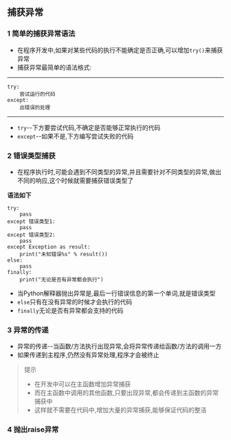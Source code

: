 ## 捕获异常

### 1 简单的捕获异常语法

- 在程序开发中,如果对某些代码的执行不能确定是否正确,可以增加`try()`来捕获异常
- 捕获异常最简单的语法格式:


----------


	try:
		尝试运行的代码
	except:
		出错误的处理

----------

- `try`--下方要尝试代码,不确定是否能够正常执行的代码
- `except`--如果不是,下方编写尝试失败的代码

### 2 错误类型捕获

- 在程序执行时,可能会遇到不同类型的异常,并且需要针对不同类型的异常,做出不同的响应,这个时候就需要捕获错误类型了

**语法如下**
	
	try:
		pass
	except 错误类型1:
		pass
	except 错误类型2:
		pass
	except Exception as result:
		print("未知错误%s" % result())
    else:
        pass
    finally:
        print("无论是否有异常都会执行")

- 当Python解释器抛出异常是,最后一行错误信息的第一个单词,就是错误类型
- `else`只有在没有异常的时候才会执行的代码
- `finally`无论是否有异常都会支持的代码

### 3 异常的传递

- 异常的传递--当函数/方法执行出现异常,会将异常传递给函数/方法的调用一方
- 如果传递到主程序,仍然没有异常处理,程序才会被终止

> 提示
> 
> - 在开发中可以在主函数增加异常捕获
> - 而在主函数中调用的其他函数,只要出现异常,都会传递到主函数的异常捕获中
> - 这样就不需要在代码中,增加大量的异常捕获,能够保证代码的整洁

### 4 抛出raise异常